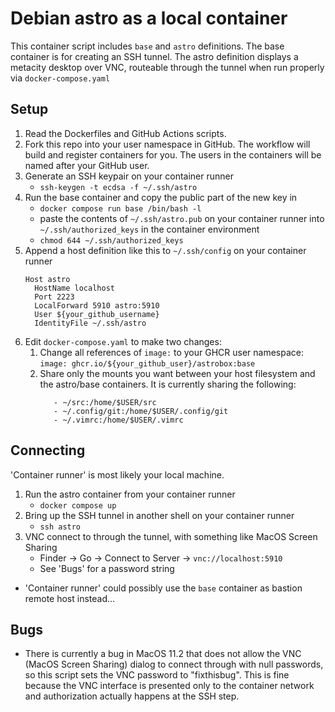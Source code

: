 # Debian astro as a local container
This container script includes `base` and `astro` definitions. The base
container is for creating an SSH tunnel. The astro definition displays a
metacity desktop over VNC, routeable through the tunnel when run
properly via `docker-compose.yaml`

## Setup
1. Read the Dockerfiles and GitHub Actions scripts.
2. Fork this repo into your user namespace in GitHub. The workflow will
   build and register containers for you. The users in the containers
   will be named after your GitHub user.
3. Generate an SSH keypair on your container runner
   - `ssh-keygen -t ecdsa -f ~/.ssh/astro`
4. Run the base container and copy the public part of the new key in
   - `docker compose run base /bin/bash -l`
   - paste the contents of `~/.ssh/astro.pub` on your container runner 
     into `~/.ssh/authorized_keys` in the container environment
   - `chmod 644 ~/.ssh/authorized_keys`
5. Append a host definition like this to `~/.ssh/config` on your
   container runner 
   ```
   Host astro
     HostName localhost
     Port 2223
     LocalForward 5910 astro:5910
     User ${your_github_username}
     IdentityFile ~/.ssh/astro
   ```
6. Edit `docker-compose.yaml` to make two changes:
   1. Change all references of `image:` to your GHCR user namespace:
      `image: ghcr.io/${your_github_user}/astrobox:base`
   2. Share only the mounts you want between your host filesystem and 
      the astro/base containers. It is currently sharing the following:
      ```
         - ~/src:/home/$USER/src
         - ~/.config/git:/home/$USER/.config/git
         - ~/.vimrc:/home/$USER/.vimrc
      ```
## Connecting
'Container runner' is most likely your local machine. 
1. Run the astro container from your container runner
   - `docker compose up`
2. Bring up the SSH tunnel in another shell on your container runner
   - `ssh astro`
3. VNC connect to through the tunnel, with something like MacOS Screen
   Sharing
   - Finder -> Go -> Connect to Server -> `vnc://localhost:5910`
   - See 'Bugs' for a password string
- 'Container runner' could possibly use the `base` container as bastion 
remote host instead...

## Bugs
- There is currently a bug in MacOS 11.2 that does not allow the VNC
(MacOS Screen Sharing) dialog to connect through with null passwords, so 
this script sets the VNC password to "fixthisbug". This is fine because 
the VNC interface is presented only to the container network and 
authorization actually happens at the SSH step.

